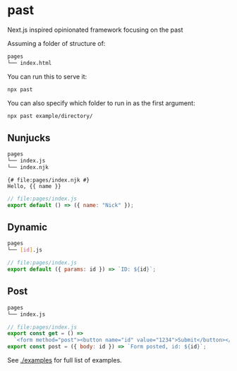 # past

Next.js inspired opinionated framework focusing on the past

Assuming a folder of structure of:

```bash
pages
└── index.html
```

You can run this to serve it:

```bash
npx past
```

You can also specify which folder to run in as the first argument:

```bash
npx past example/directory/
```

## Nunjucks

```bash
pages
└── index.js
└── index.njk
```

```nunjucks
{# file:pages/index.njk #}
Hello, {{ name }}
```

```javascript
// file:pages/index.js
export default () => ({ name: "Nick" });
```

## Dynamic

```bash
pages
└── [id].js
```

```javascript
// file:pages/index.js
export default ({ params: id }) => `ID: ${id}`;
```

## Post

```bash
pages
└── index.js
```

```javascript
// file:pages/index.js
export const get = () =>
  `<form method="post"><button name="id" value="1234">Submit</button></form>`;
export const post = ({ body: id }) => `Form posted, id: ${id}`;
```

See [./examples](./examples) for full list of examples.
